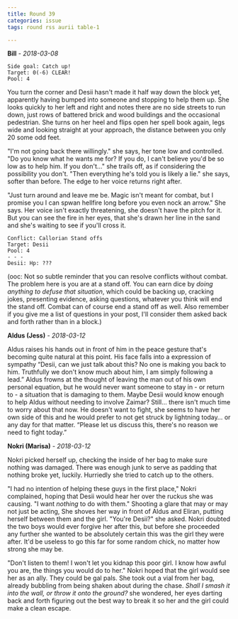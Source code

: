 ```yaml
---
title: Round 39
categories: issue
tags: round rss aurii table-1

---
```


**Bill** - *2018-03-08*

```
Side goal: Catch up!
Target: 0(-6) CLEAR!
Pool: 4
```

You turn the corner and Desii hasn't made it half way down the block yet, apparently having bumped into someone and stopping to help them up. She looks quickly to her left and right and notes there are no side streets to run down, just rows of battered brick and wood buildings and the occasional pedestrian. She turns on her heel and flips open her spell book again, legs wide and looking straight at your approach, the distance between you only 20 some odd feet. 

"I'm not going back there willingly." she says, her tone low and controlled. "Do you know what he wants me for? If you do, I can't believe you'd be so low as to help him. If you don't..." she trails off, as if considering the possibility you don't. "Then everything he's told you is likely a lie." she says, softer than before. The edge to her voice returns right after. 

"Just turn around and leave me be. Magic isn't meant for combat, but I promise you I can spwan hellfire long before you even nock an arrow." She says. Her voice isn't exactly threatening, she doesn't have the pitch for it. But you can see the fire in her eyes, that she's drawn her line in the sand and she's waiting to see if you'll cross it.

```
Conflict: Callorian Stand offs
Target: Desii
Pool: 4
- - -
Desii: Hp: ???
``` 

(ooc: Not so subtle reminder that you can resolve conflicts without combat. The problem here is you are at a stand off. You can earn dice by *doing anything to defuse that situation*, which could be backing up, cracking jokes, presenting evidence, asking questions, whatever you think will end the stand off. Combat can of course end a stand off as well. Also remember if you give me a list of questions in your post, I'll consider them asked back and forth rather than in a block.)

**Aldus (Jess)** - *2018-03-12*

Aldus raises his hands out in front of him in the peace gesture that's becoming quite natural at this point. His face falls into a expression of sympathy “Desii, can we just talk about this? No one is making you back to him. Truthfully we don't know much about him, I am simply following a lead.” Aldus frowns at the thought of leaving the man out of his own personal equation, but he would never want someone to stay in - or return to - a situation that is damaging to them. Maybe Desii would know enough to help Aldus without needing to involve Zaimar? Still… there isn't much time to worry about that now. He doesn't want to fight, she seems to have her own side of this and he would prefer to not get struck by lightning today… or any day for that matter. “Please let us discuss this, there's no reason we need to fight today.”

**Nokri (Marisa)** - *2018-03-12*

Nokri picked herself up, checking the inside of her bag to make sure nothing was damaged. There was enough junk to serve as padding that nothing broke yet, luckily. Hurriedly she tried to catch up to the others.

"I had no intention of helping these guys in the first place," Nokri complained, hoping that Desii would hear her over the ruckus she was causing. "I want *nothing* to do with them." Shooting a glare that may or may not just be acting, She shoves her way in front of Aldus and Eliran, putting herself between them and the girl. "You're Desii?" she asked. Nokri doubted the two boys would ever forgive her after this, but before she proceeded any further she wanted to be absolutely certain this was the girl they were after. It'd be useless to go this far for some random chick, no matter how strong she may be.

"Don't listen to them! I won't let you kidnap this poor girl. I know how awful you are, the things you would do to her." Nokri hoped that the girl would see her as an ally. They could be gal pals. She took out a vial from her bag, already bubbling from being shaken about during the chase. *Shall I smash it into the wall, or throw it onto the ground?* she wondered, her eyes darting back and forth figuring out the best way to break it so her and the girl could make a clean escape.



<!-- re.findall('a.*?(?=a|$)', t+'x') -->